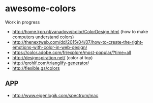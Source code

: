 # awesome-colors

Work in progress

* http://home.kpn.nl/vanadovv/color/ColorDesign.html (how to make computers understand colors)
* http://thenextweb.com/dd/2015/04/07/how-to-create-the-right-emotions-with-color-in-web-design/
* https://color.adobe.com/fr/explore/most-popular/?time=all
* http://designspiration.net/ (color at top)
* http://qrohlf.com/trianglify-generator/
* http://flexible.gs/colors

## APP

* http://www.eigenlogik.com/spectrum/mac
